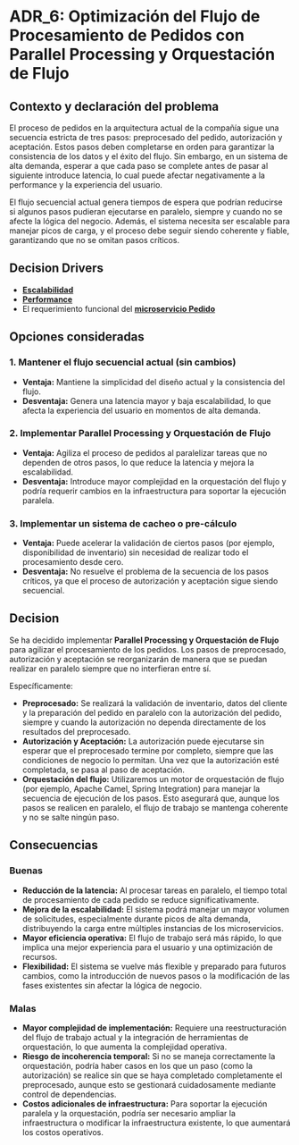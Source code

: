 # ADR_6: Optimización del Flujo de Procesamiento de Pedidos con Parallel Processing y Orquestación de Flujo

## Contexto y declaración del problema
El proceso de pedidos en la arquitectura actual de la compañía sigue una secuencia estricta de tres pasos: preprocesado del pedido, autorización y aceptación. Estos pasos deben completarse en orden para garantizar la consistencia de los datos y el éxito del flujo. Sin embargo, en un sistema de alta demanda, esperar a que cada paso se complete antes de pasar al siguiente introduce latencia, lo cual puede afectar negativamente a la performance y la experiencia del usuario.

El flujo secuencial actual genera tiempos de espera que podrían reducirse si algunos pasos pudieran ejecutarse en paralelo, siempre y cuando no se afecte la lógica del negocio. Además, el sistema necesita ser escalable para manejar picos de carga, y el proceso debe seguir siendo coherente y fiable, garantizando que no se omitan pasos críticos.

## Decision Drivers
- **[Escalabilidad](https://github.com/WilliamBarbagallo/TPE-Disenio-Reentrega-Grupo12/blob/main/Atributos%20de%20Calidad.md#escalabilidad)**
- **[Performance](https://github.com/WilliamBarbagallo/TPE-Disenio-Reentrega-Grupo12/blob/main/Atributos%20de%20Calidad.md#performance)**
- El requerimiento funcional del **[microservicio Pedido](https://github.com/WilliamBarbagallo/TPE-Disenio-Reentrega-Grupo12/blob/main/Requerimientos%20Funcionales.md#pedidos-semi-cr%C3%ADtico)**

## Opciones consideradas
### 1. Mantener el flujo secuencial actual (sin cambios)
- **Ventaja:** Mantiene la simplicidad del diseño actual y la consistencia del flujo.
- **Desventaja:** Genera una latencia mayor y baja escalabilidad, lo que afecta la experiencia del usuario en momentos de alta demanda.

### 2. Implementar Parallel Processing y Orquestación de Flujo
- **Ventaja:** Agiliza el proceso de pedidos al paralelizar tareas que no dependen de otros pasos, lo que reduce la latencia y mejora la escalabilidad.
- **Desventaja:** Introduce mayor complejidad en la orquestación del flujo y podría requerir cambios en la infraestructura para soportar la ejecución paralela.

### 3. Implementar un sistema de cacheo o pre-cálculo
- **Ventaja:** Puede acelerar la validación de ciertos pasos (por ejemplo, disponibilidad de inventario) sin necesidad de realizar todo el procesamiento desde cero.
- **Desventaja:** No resuelve el problema de la secuencia de los pasos críticos, ya que el proceso de autorización y aceptación sigue siendo secuencial.

## Decision
Se ha decidido implementar **Parallel Processing y Orquestación de Flujo** para agilizar el procesamiento de los pedidos. Los pasos de preprocesado, autorización y aceptación se reorganizarán de manera que se puedan realizar en paralelo siempre que no interfieran entre sí.

Específicamente:
- **Preprocesado:** Se realizará la validación de inventario, datos del cliente y la preparación del pedido en paralelo con la autorización del pedido, siempre y cuando la autorización no dependa directamente de los resultados del preprocesado.
- **Autorización y Aceptación:** La autorización puede ejecutarse sin esperar que el preprocesado termine por completo, siempre que las condiciones de negocio lo permitan. Una vez que la autorización esté completada, se pasa al paso de aceptación.
- **Orquestación del flujo:** Utilizaremos un motor de orquestación de flujo (por ejemplo, Apache Camel, Spring Integration) para manejar la secuencia de ejecución de los pasos. Esto asegurará que, aunque los pasos se realicen en paralelo, el flujo de trabajo se mantenga coherente y no se salte ningún paso.

## Consecuencias

### Buenas
- **Reducción de la latencia:** Al procesar tareas en paralelo, el tiempo total de procesamiento de cada pedido se reduce significativamente.
- **Mejora de la escalabilidad:** El sistema podrá manejar un mayor volumen de solicitudes, especialmente durante picos de alta demanda, distribuyendo la carga entre múltiples instancias de los microservicios.
- **Mayor eficiencia operativa:** El flujo de trabajo será más rápido, lo que implica una mejor experiencia para el usuario y una optimización de recursos.
- **Flexibilidad:** El sistema se vuelve más flexible y preparado para futuros cambios, como la introducción de nuevos pasos o la modificación de las fases existentes sin afectar la lógica de negocio.

### Malas
- **Mayor complejidad de implementación:** Requiere una reestructuración del flujo de trabajo actual y la integración de herramientas de orquestación, lo que aumenta la complejidad operativa.
- **Riesgo de incoherencia temporal:** Si no se maneja correctamente la orquestación, podría haber casos en los que un paso (como la autorización) se realice sin que se haya completado completamente el preprocesado, aunque esto se gestionará cuidadosamente mediante control de dependencias.
- **Costos adicionales de infraestructura:** Para soportar la ejecución paralela y la orquestación, podría ser necesario ampliar la infraestructura o modificar la infraestructura existente, lo que aumentará los costos operativos.
